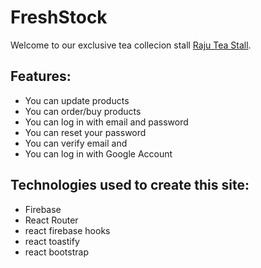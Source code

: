 # FreshStock
Welcome to our exclusive tea collecion stall [Raju Tea Stall](https://assignment-11-e31bf.web.app/).


## Features:

* You can update products
* You can order/buy products
* You can log in with email and password
* You can reset your password
* You can verify email and 
* You can log in with Google Account



## Technologies used to create this site:

* Firebase
* React Router
* react firebase hooks
* react toastify
* react bootstrap